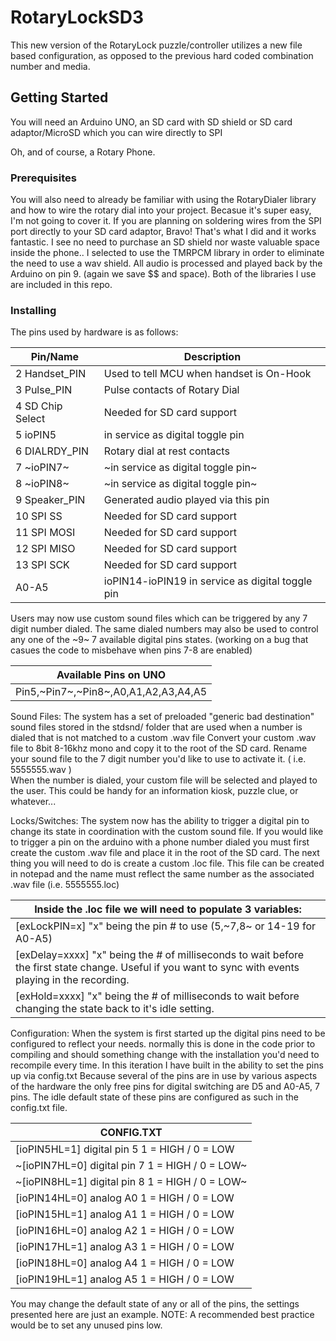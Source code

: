 
# RotaryLockSD3

This new version of the RotaryLock puzzle/controller utilizes a new file based configuration, as opposed to the previous hard coded combination number and media.

## Getting Started

You will need an Arduino UNO, an SD card with SD shield or SD card adaptor/MicroSD which you can wire directly to SPI

Oh, and of course, a Rotary Phone.

### Prerequisites
You will also need to already be familiar with using the RotaryDialer library and how to wire the rotary dial into your project. 
Becasue it's super easy, I'm not going to cover it.
If you are planning on soldering wires from the SPI port directly to your SD card adaptor, Bravo! That's what I did and it works fantastic.
I see no need to purchase an SD shield nor waste valuable space inside the phone.. 
I selected to use the TMRPCM library in order to eliminate the need to use a wav shield. 
All audio is processed and played back by the Arduino on pin 9. (again we save $$ and space).
Both of the libraries I use are included in this repo.
### Installing
The pins used by hardware is as follows:

  | Pin/Name |Description|
  |--------------|---------|
  | 2 Handset_PIN   | Used to tell MCU when handset is On-Hook|
  | 3 Pulse_PIN| Pulse contacts of Rotary Dial|
  | 4  SD Chip Select | Needed for SD card support|
  | 5  ioPIN5| in service as digital toggle pin|
  | 6  DIALRDY_PIN    | Rotary dial at rest contacts|
  | 7  ~ioPIN7~|~in service as digital toggle pin~|
  | 8  ~ioPIN8~|~in service as digital toggle pin~|
  | 9  Speaker_PIN| Generated audio played via this pin 
  | 10 SPI SS         | Needed for SD card support|
  | 11 SPI MOSI |Needed for SD card support|
  | 12 SPI MISO     |   Needed for SD card support|
  | 13 SPI SCK |Needed for SD card support|
  | A0-A5|ioPIN14-ioPIN19 in service as digital toggle pin|

  
  
 Users may now use custom sound files which can be triggered by any 7 digit number dialed.
 The same dialed numbers may also be used to control any one of the ~9~ 7 available digital pins states.
 (working on a bug that casues the code to misbehave when pins 7-8 are enabled)

  |Available Pins on UNO|
  |------------------------|
  |Pin5,~Pin7~,~Pin8~,A0,A1,A2,A3,A4,A5|
                         
 Sound Files:
The system has a set of preloaded "generic bad destination" sound files stored in the stdsnd/ folder that are used when a number is dialed that is not matched to a custom .wav file
Convert your custom .wav file to 8bit 8-16khz mono and copy it to the root of the SD card. 
Rename your sound file to the 7 digit number you'd like to use to activate it. ( i.e. 5555555.wav )  
When the number is dialed, your custom file will be selected and played to the user. This could be handy for an information kiosk, puzzle clue, or whatever...
  
  Locks/Switches:
The system now has the ability to trigger a digital pin to change its state in coordination with the custom sound file.
If you would like to trigger a pin on the arduino with a phone number dialed you must first create the custom .wav file and place it in the root of the SD card.
The next thing you will need to do is create a custom .loc file. This file can be created in notepad and the name must reflect the same number as the associated .wav file
(i.e. 5555555.loc)
 
  |Inside the .loc file we will need to populate 3 variables:|
  |--------------------------------------------------------------------------------------------------------------------------------------------------------|
  |  [exLockPIN=x] "x" being the pin # to use (5,~7,8~ or 14-19 for A0-A5)                                                                                                               |
  | [exDelay=xxxx] "x" being the # of milliseconds to wait before the first state change. Useful if you want to sync with events playing in the recording.|
  | [exHold=xxxx] "x" being the # of milliseconds to wait before changing the state back to it's idle setting.                                            |
  
  Configuration:
When the system is first started up the digital pins need to be configured to reflect your needs.
normally this is done in the code prior to compiling and should something change with the installation you'd need to recompile every time.
In this iteration I have built in the ability to set the pins up via config.txt
Because several of the pins are in use by various aspects of the hardware the only free pins for digital switching are D5 and A0-A5, 7 pins.
The idle default state of these pins are configured as such in the config.txt file.

 |CONFIG.TXT
 |----------------------------------------------|
 |[ioPIN5HL=1] digital pin 5  1 = HIGH / 0 = LOW|
 |~[ioPIN7HL=0] digital pin 7  1 = HIGH / 0 = LOW~|
 |~[ioPIN8HL=1] digital pin 8  1 = HIGH / 0 = LOW~|
 |[ioPIN14HL=0] analog A0     1 = HIGH / 0 = LOW|
 |[ioPIN15HL=1] analog A1     1 = HIGH / 0 = LOW|
 |[ioPIN16HL=0] analog A2     1 = HIGH / 0 = LOW|
 |[ioPIN17HL=1] analog A3     1 = HIGH / 0 = LOW|
 |[ioPIN18HL=0] analog A4     1 = HIGH / 0 = LOW|
 |[ioPIN19HL=1] analog A5     1 = HIGH / 0 = LOW|

You may change the default state of any or all of the pins, the settings presented here are just an example.
NOTE: A recommended best practice would be to set any unused pins low.

